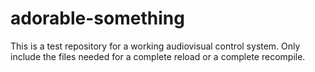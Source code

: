 # adorable-something
This is a test repository for a working audiovisual control system.
Only include the files needed for a complete reload or a complete recompile.
